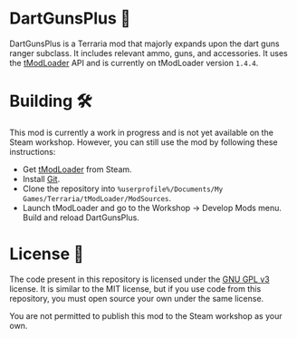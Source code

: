 # DartGunsPlus 🎯
DartGunsPlus is a Terraria mod that majorly expands upon the dart guns ranger subclass. It includes relevant ammo, guns, and accessories.
It uses the [tModLoader](https://github.com/tModLoader/tModLoader) API and is currently on tModLoader version `1.4.4`.

# Building 🛠️
This mod is currently a work in progress and is not yet available on the Steam workshop. However, you can still use the mod by following these instructions:
* Get [tModLoader](https://store.steampowered.com/app/1281930/tModLoader/) from Steam.
* Install [Git](https://git-scm.com/download).
* Clone the repository into `%userprofile%/Documents/My Games/Terraria/tModLoader/ModSources`.
* Launch tModLoader and go to the Workshop -> Develop Mods menu. Build and reload DartGunsPlus.

# License 📜
The code present in this repository is licensed under the [GNU GPL v3](https://github.com/its-truce/DartGunsPlus/blob/master/LICENSE) license. It is similar to the MIT license, but if you use code from this repository, you must open source your own under the same license.

You are not permitted to publish this mod to the Steam workshop as your own.
